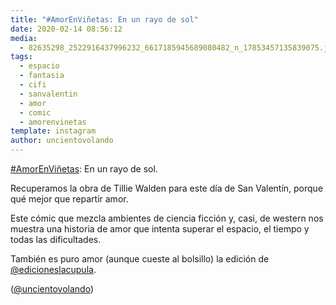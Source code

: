 ```yaml
---
title: "#AmorEnViñetas: En un rayo de sol"
date: 2020-02-14 08:56:12
media: 
  - 82635298_2522916437996232_6617185945689080482_n_17853457135839075.jpg
tags: 
  - espacio
  - fantasia
  - cifi
  - sanvalentin
  - amor
  - comic
  - amorenvinetas
template: instagram
author: uncientovolando
---
```


[#AmorEnViñetas](/tags/amorenvinetas): En un rayo de sol.


Recuperamos la obra de Tillie Walden para este día de San Valentín, porque qué mejor que repartir amor.


Este cómic que mezcla ambientes de ciencia ficción y, casi, de western nos muestra una historia de amor que intenta superar el espacio, el tiempo y todas las dificultades.


También es puro amor (aunque cueste al bolsillo) la edición de [@edicioneslacupula](https://instagram.com/edicioneslacupula).


([@uncientovolando](https://instagram.com/uncientovolando))
